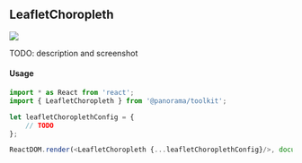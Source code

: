 ## LeafletChoropleth

<a href='./Choropleth.jsx'><img src='https://cloud.githubusercontent.com/assets/1127259/11770148/7447819c-a1ac-11e5-8e39-7a89049d6e27.png'></a>

TODO: description and screenshot


#### Usage
```js
import * as React from 'react';
import { LeafletChoropleth } from '@panorama/toolkit';

let leafletChoroplethConfig = {
	// TODO
};

ReactDOM.render(<LeafletChoropleth {...leafletChoroplethConfig}/>, document.body);
```
